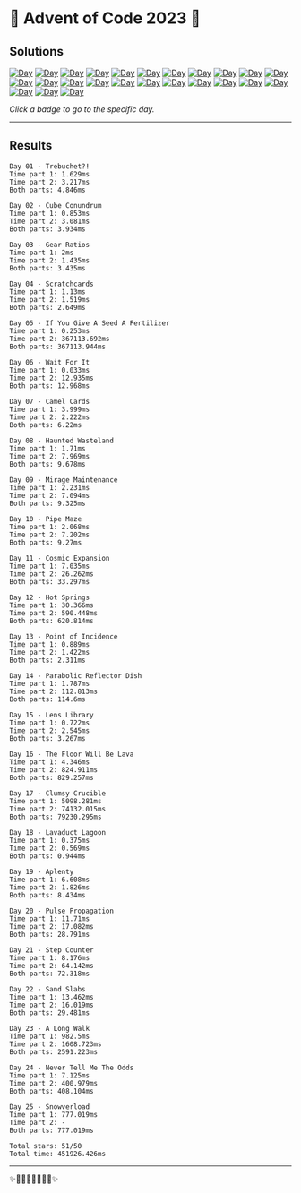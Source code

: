 <!-- Entries between SOLUTIONS and RESULTS tags are auto-generated -->

# 🎄 Advent of Code 2023 🎄

## Solutions

<!--SOLUTIONS-->

[![Day](https://badgen.net/badge/01/%E2%98%85%E2%98%85/green)](day01)
[![Day](https://badgen.net/badge/02/%E2%98%85%E2%98%85/green)](day02)
[![Day](https://badgen.net/badge/03/%E2%98%85%E2%98%85/green)](day03)
[![Day](https://badgen.net/badge/04/%E2%98%85%E2%98%85/green)](day04)
[![Day](https://badgen.net/badge/05/%E2%98%85%E2%98%85/green)](day05)
[![Day](https://badgen.net/badge/06/%E2%98%85%E2%98%85/green)](day06)
[![Day](https://badgen.net/badge/07/%E2%98%85%E2%98%85/green)](day07)
[![Day](https://badgen.net/badge/08/%E2%98%85%E2%98%85/green)](day08)
[![Day](https://badgen.net/badge/09/%E2%98%85%E2%98%85/green)](day09)
[![Day](https://badgen.net/badge/10/%E2%98%85%E2%98%85/green)](day10)
[![Day](https://badgen.net/badge/11/%E2%98%85%E2%98%85/green)](day11)
[![Day](https://badgen.net/badge/12/%E2%98%85%E2%98%85/green)](day12)
[![Day](https://badgen.net/badge/13/%E2%98%85%E2%98%85/green)](day13)
[![Day](https://badgen.net/badge/14/%E2%98%85%E2%98%85/green)](day14)
[![Day](https://badgen.net/badge/15/%E2%98%85%E2%98%85/green)](day15)
[![Day](https://badgen.net/badge/16/%E2%98%85%E2%98%85/green)](day16)
[![Day](https://badgen.net/badge/17/%E2%98%85%E2%98%85/green)](day17)
[![Day](https://badgen.net/badge/18/%E2%98%85%E2%98%85/green)](day18)
[![Day](https://badgen.net/badge/19/%E2%98%85%E2%98%85/green)](day19)
[![Day](https://badgen.net/badge/20/%E2%98%85%E2%98%85/green)](day20)
[![Day](https://badgen.net/badge/21/%E2%98%85%E2%98%85/green)](day21)
[![Day](https://badgen.net/badge/22/%E2%98%85%E2%98%85/green)](day22)
[![Day](https://badgen.net/badge/23/%E2%98%85%E2%98%85/green)](day23)
[![Day](https://badgen.net/badge/24/%E2%98%85%E2%98%85/green)](day24)
[![Day](https://badgen.net/badge/25/%E2%98%85%E2%98%85/green)](day25)

<!--/SOLUTIONS-->

_Click a badge to go to the specific day._

---

## Results

<!--RESULTS-->

```
Day 01 - Trebuchet?!
Time part 1: 1.629ms
Time part 2: 3.217ms
Both parts: 4.846ms
```

```
Day 02 - Cube Conundrum
Time part 1: 0.853ms
Time part 2: 3.081ms
Both parts: 3.934ms
```

```
Day 03 - Gear Ratios
Time part 1: 2ms
Time part 2: 1.435ms
Both parts: 3.435ms
```

```
Day 04 - Scratchcards
Time part 1: 1.13ms
Time part 2: 1.519ms
Both parts: 2.649ms
```

```
Day 05 - If You Give A Seed A Fertilizer
Time part 1: 0.253ms
Time part 2: 367113.692ms
Both parts: 367113.944ms
```

```
Day 06 - Wait For It
Time part 1: 0.033ms
Time part 2: 12.935ms
Both parts: 12.968ms
```

```
Day 07 - Camel Cards
Time part 1: 3.999ms
Time part 2: 2.222ms
Both parts: 6.22ms
```

```
Day 08 - Haunted Wasteland
Time part 1: 1.71ms
Time part 2: 7.969ms
Both parts: 9.678ms
```

```
Day 09 - Mirage Maintenance
Time part 1: 2.231ms
Time part 2: 7.094ms
Both parts: 9.325ms
```

```
Day 10 - Pipe Maze
Time part 1: 2.068ms
Time part 2: 7.202ms
Both parts: 9.27ms
```

```
Day 11 - Cosmic Expansion
Time part 1: 7.035ms
Time part 2: 26.262ms
Both parts: 33.297ms
```

```
Day 12 - Hot Springs
Time part 1: 30.366ms
Time part 2: 590.448ms
Both parts: 620.814ms
```

```
Day 13 - Point of Incidence
Time part 1: 0.889ms
Time part 2: 1.422ms
Both parts: 2.311ms
```

```
Day 14 - Parabolic Reflector Dish
Time part 1: 1.787ms
Time part 2: 112.813ms
Both parts: 114.6ms
```

```
Day 15 - Lens Library
Time part 1: 0.722ms
Time part 2: 2.545ms
Both parts: 3.267ms
```

```
Day 16 - The Floor Will Be Lava
Time part 1: 4.346ms
Time part 2: 824.911ms
Both parts: 829.257ms
```

```
Day 17 - Clumsy Crucible
Time part 1: 5098.281ms
Time part 2: 74132.015ms
Both parts: 79230.295ms
```

```
Day 18 - Lavaduct Lagoon
Time part 1: 0.375ms
Time part 2: 0.569ms
Both parts: 0.944ms
```

```
Day 19 - Aplenty
Time part 1: 6.608ms
Time part 2: 1.826ms
Both parts: 8.434ms
```

```
Day 20 - Pulse Propagation
Time part 1: 11.71ms
Time part 2: 17.082ms
Both parts: 28.791ms
```

```
Day 21 - Step Counter
Time part 1: 8.176ms
Time part 2: 64.142ms
Both parts: 72.318ms
```

```
Day 22 - Sand Slabs
Time part 1: 13.462ms
Time part 2: 16.019ms
Both parts: 29.481ms
```

```
Day 23 - A Long Walk
Time part 1: 982.5ms
Time part 2: 1608.723ms
Both parts: 2591.223ms
```

```
Day 24 - Never Tell Me The Odds
Time part 1: 7.125ms
Time part 2: 400.979ms
Both parts: 408.104ms
```

```
Day 25 - Snowverload
Time part 1: 777.019ms
Time part 2: -
Both parts: 777.019ms
```

```
Total stars: 51/50
Total time: 451926.426ms
```

<!--/RESULTS-->

---

✨🎄🎁🎄🎅🎄🎁🎄✨